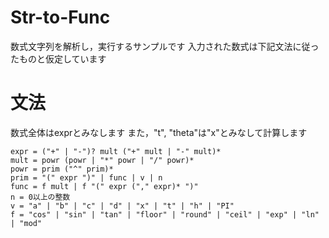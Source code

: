 # Str-to-Func
数式文字列を解析し，実行するサンプルです
入力された数式は下記文法に従ったものと仮定しています

# 文法
数式全体はexprとみなします
また，"t", "theta"は"x"とみなして計算します
```
expr = ("+" | "-")? mult ("+" mult | "-" mult)*
mult = powr (powr | "*" powr | "/" powr)*
powr = prim ("^" prim)*
prim = "(" expr ")" | func | v | n
func = f mult | f "(" expr ("," expr)* ")"
n = 0以上の整数
v = "a" | "b" | "c" | "d" | "x" | "t" | "h" | "PI"
f = "cos" | "sin" | "tan" | "floor" | "round" | "ceil" | "exp" | "ln" | "mod"
```
